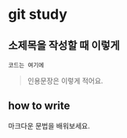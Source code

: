 # git study

## 소제목을 작성할 때 이렇게 

```
코드는 여기에
```

>인용문장은 이렇게 적어요.

## how to write 
마크다운 문법을 배워보세요. 

